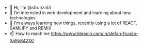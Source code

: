 - 👋 Hi, I’m @sfrunza13
- 👀 I’m interested in web development and learning about new technologies
- 🌱 I'm always learning new things, recently using a lot of REACT, SAMLIFY and REMIX
- 📫 How to reach me https://www.linkedin.com/in/stefan-frunza-359b84213/

